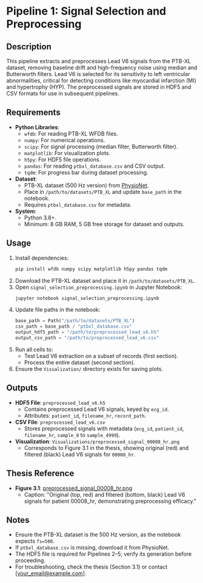 # Pipeline 1: Signal Selection and Preprocessing

## Description
This pipeline extracts and preprocesses Lead V6 signals from the PTB-XL dataset, removing baseline drift and high-frequency noise using median and Butterworth filters. Lead V6 is selected for its sensitivity to left ventricular abnormalities, critical for detecting conditions like myocardial infarction (MI) and hypertrophy (HYP). The preprocessed signals are stored in HDF5 and CSV formats for use in subsequent pipelines.

## Requirements
- **Python Libraries**:
  - `wfdb`: For reading PTB-XL WFDB files.
  - `numpy`: For numerical operations.
  - `scipy`: For signal processing (median filter, Butterworth filter).
  - `matplotlib`: For visualization plots.
  - `h5py`: For HDF5 file operations.
  - `pandas`: For reading `ptbxl_database.csv` and CSV output.
  - `tqdm`: For progress bar during dataset processing.
- **Dataset**:
  - PTB-XL dataset (500 Hz version) from [PhysioNet](https://physionet.org/content/ptb-xl/1.0.3/).
  - Place in `/path/to/datasets/PTB_XL` and update `base_path` in the notebook.
  - Requires `ptbxl_database.csv` for metadata.
- **System**:
  - Python 3.8+.
  - Minimum: 8 GB RAM, 5 GB free storage for dataset and outputs.

## Usage
1. Install dependencies:
   ```bash
   pip install wfdb numpy scipy matplotlib h5py pandas tqdm
   ```
2. Download the PTB-XL dataset and place it in `/path/to/datasets/PTB_XL`.
3. Open `signal_selection_preprocessing.ipynb` in Jupyter Notebook:
   ```bash
   jupyter notebook signal_selection_preprocessing.ipynb
   ```
4. Update file paths in the notebook:
   ```python
   base_path = Path("/path/to/datasets/PTB_XL")
   csv_path = base_path / "ptbxl_database.csv"
   output_hdf5_path = "/path/to/preprocessed_lead_v6.h5"
   output_csv_path = "/path/to/preprocessed_lead_v6.csv"
   ```
5. Run all cells to:
   - Test Lead V6 extraction on a subset of records (first section).
   - Process the entire dataset (second section).
6. Ensure the `Visualization/` directory exists for saving plots.

## Outputs
- **HDF5 File**: `preprocessed_lead_v6.h5`
  - Contains preprocessed Lead V6 signals, keyed by `ecg_id`.
  - Attributes: `patient_id`, `filename_hr`, `record_path`.
- **CSV File**: `preprocessed_lead_v6.csv`
  - Stores preprocessed signals with metadata (`ecg_id`, `patient_id`, `filename_hr`, `sample_0` to `sample_4999`).
- **Visualization**: `Visualizations/preprocessed_signal_00008_hr.png`
  - Corresponds to Figure 3.1 in the thesis, showing original (red) and filtered (black) Lead V6 signals for `00008_hr`.

## Thesis Reference
- **Figure 3.1**: [preprocessed_signal_00008_hr.png](https://raw.githubusercontent.com/BalkrishnaMotanavar/Single-Lead-ECG-Classifier-PhaseFolding-LightGBM/main/Visualizations/preprocessed_signal_00008_hr.png)
  - Caption: "Original (top, red) and filtered (bottom, black) Lead V6 signals for patient 00008_hr, demonstrating preprocessing efficacy."

## Notes
- Ensure the PTB-XL dataset is the 500 Hz version, as the notebook expects `fs=500`.
- If `ptbxl_database.csv` is missing, download it from PhysioNet.
- The HDF5 file is required for Pipelines 2–5; verify its generation before proceeding.
- For troubleshooting, check the thesis (Section 3.1) or contact [your_email@example.com].
